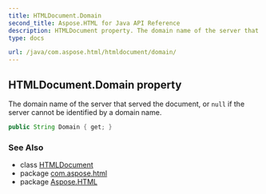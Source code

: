 ```yaml
---
title: HTMLDocument.Domain
second_title: Aspose.HTML for Java API Reference
description: HTMLDocument property. The domain name of the server that served the document or null if the server cannot be identified by a domain name
type: docs

url: /java/com.aspose.html/htmldocument/domain/
---
```

## HTMLDocument.Domain property

The domain name of the server that served the document, or `null` if the server cannot be identified by a domain name.

```java
public String Domain { get; }
```

### See Also

* class [HTMLDocument](../)
* package [com.aspose.html](../../../com.aspose.html/)
* package [Aspose.HTML](../../../)

